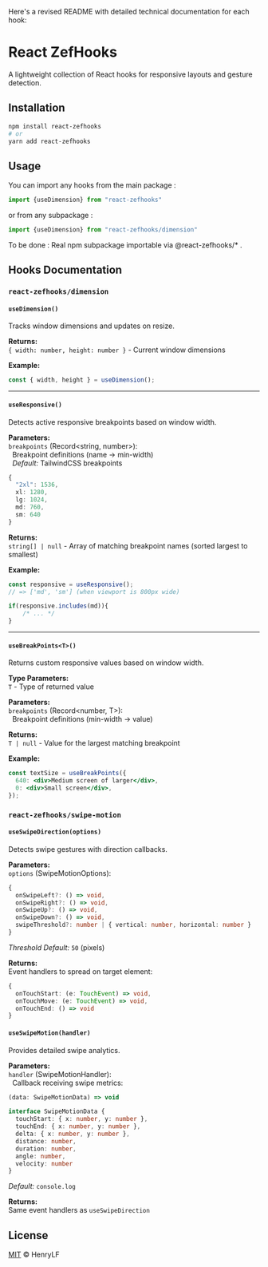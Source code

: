 Here's a revised README with detailed technical documentation for each hook:

# React ZefHooks

A lightweight collection of React hooks for responsive layouts and gesture detection.

## Installation

```bash
npm install react-zefhooks
# or
yarn add react-zefhooks
```
## Usage

You can import any hooks from the main package :
```ts
import {useDimension} from "react-zefhooks"
```
or from any subpackage :
```ts
import {useDimension} from "react-zefhooks/dimension"
```

To be done : Real npm subpackage importable via @react-zefhooks/* .

## Hooks Documentation

### `react-zefhooks/dimension` 

#### `useDimension()`

Tracks window dimensions and updates on resize.

**Returns:**  
`{ width: number, height: number }` - Current window dimensions

**Example:**

```jsx
const { width, height } = useDimension();
```

---

#### `useResponsive()`

Detects active responsive breakpoints based on window width.

**Parameters:**  
`breakpoints` (Record<string, number>):  
&nbsp;&nbsp;Breakpoint definitions (name → min-width)  
&nbsp;&nbsp;_Default:_ TailwindCSS breakpoints

```ts
{
  "2xl": 1536,
  xl: 1280,
  lg: 1024,
  md: 760,
  sm: 640
}
```

**Returns:**  
`string[] | null` - Array of matching breakpoint names (sorted largest to smallest)

**Example:**

```jsx
const responsive = useResponsive();
// => ['md', 'sm'] (when viewport is 800px wide)

if(responsive.includes(md)){
    /* ... */
}
```

---

#### `useBreakPoints<T>()`

Returns custom responsive values based on window width.

**Type Parameters:**  
`T` - Type of returned value

**Parameters:**  
`breakpoints` (Record<number, T>):  
&nbsp;&nbsp;Breakpoint definitions (min-width → value)

**Returns:**  
`T | null` - Value for the largest matching breakpoint

**Example:**

```jsx
const textSize = useBreakPoints({
  640: <div>Medium screen of larger</div>,
  0: <div>Small screen</div>,
});
```

### `react-zefhooks/swipe-motion` 

#### `useSwipeDirection(options)`

Detects swipe gestures with direction callbacks.

**Parameters:**  
`options` (SwipeMotionOptions):

```ts
{
  onSwipeLeft?: () => void,
  onSwipeRight?: () => void,
  onSwipeUp?: () => void,
  onSwipeDown?: () => void,
  swipeThreshold?: number | { vertical: number, horizontal: number }
}
```

_Threshold Default:_ `50` (pixels)

**Returns:**  
Event handlers to spread on target element:

```ts
{
  onTouchStart: (e: TouchEvent) => void,
  onTouchMove: (e: TouchEvent) => void,
  onTouchEnd: () => void
}
```

#### `useSwipeMotion(handler)`

Provides detailed swipe analytics.

**Parameters:**  
`handler` (SwipeMotionHandler):  
&nbsp;&nbsp;Callback receiving swipe metrics:

```ts
(data: SwipeMotionData) => void

interface SwipeMotionData {
  touchStart: { x: number, y: number },
  touchEnd: { x: number, y: number },
  delta: { x: number, y: number },
  distance: number,
  duration: number,
  angle: number,
  velocity: number
}
```

_Default:_ `console.log`

**Returns:**  
Same event handlers as `useSwipeDirection`

## License

[MIT](https://github.com/HenryLF/react-zefhooks) © HenryLF

```

```
